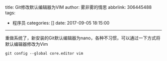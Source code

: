 title: Git修改默认编辑器为VIM
author: 雾非雾的情思
abbrlink: 306445488
tags:
  - 程序员
categories: []
date: 2017-09-05 18:15:00
---
重做系统了，新安装的Git默认编辑器为nano，各种不习惯，可以通过一下方式将默认编辑器修改为Vim
```
git config --global core.editor vim
```